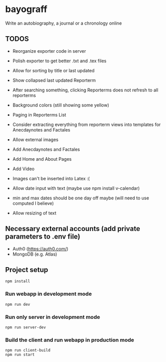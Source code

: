 # bayograff

Write an autobiography, a journal or a chronology online

## TODOS

-   Reorganize exporter code in server
-   Polish exporter to get better .txt and .tex files
-   Allow for sorting by title or last updated
-   Show collapsed last updated Reporterm
-   After searching something, clicking Reporterms does not refresh to all reporterms
-   Background colors (still showing some yellow)
-   Paging in Reporterms List
-   Consider extracting everything from reporterm views into templates for Anecdaynotes and Factales
-   Allow external images

-   Add Anecdaynotes and Factales
-   Add Home and About Pages
-   Add Video
-   Images can't be inserted into Latex :(
-   Allow date input with text (maybe use npm install v-calendar)
-   min and max dates should be one day off maybe (will need to use computed I believe)
-   Allow resizing of text

## Necessary external accounts (add private parameters to .env file)

-   Auth0 (https://auth0.com/)
-   MongoDB (e.g. Atlas)

## Project setup

```
npm install
```

### Run webapp in development mode

```
npm run dev
```

### Run only server in development mode

```
npm run server-dev
```

### Build the client and run webapp in production mode

```
npm run client-build
npm run start
```
